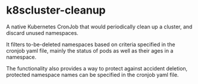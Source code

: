 # k8scluster-cleanup
A native Kubernetes CronJob that would periodically clean up a cluster, and discard unused namespaces.

It filters to-be-deleted namespaces based on criteria specified in the cronjob yaml file, mainly the status of pods as well as their ages in a namespace. 

The functionality also provides a way to protect against accident deletion, protected namespace names can be specified in the  cronjob yaml file.
